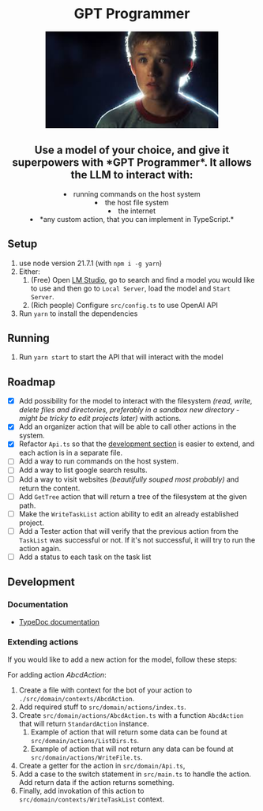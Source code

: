 <h1 align="center">GPT Programmer</h2>

<p align="center">
   <img src=".assets/ai.jfif" alt="Devika Logo" width="350">
</p>

<h2 align="center">Use a model of your choice, and give it superpowers with *GPT Programmer*. It allows the LLM to interact with:</h1>

<div align="center">
   <li>running commands on the host system</li>
   <li>the host file system</li>
   <li>the internet</li>
   <li>*any custom action, that you can implement in TypeScript.*</li>
</div>

## Setup

1. use node version 21.7.1 (with `npm i -g yarn`)
2. Either:
   1. (Free) Open [LM Studio](https://lmstudio.ai/), go to search and find a model you would like to use and then go to `Local Server`, load the model and `Start Server`.
   2. (Rich people) Configure `src/config.ts` to use OpenAI API
3. Run `yarn` to install the dependencies

## Running

1. Run `yarn start` to start the API that will interact with the model

## Roadmap

- [x] Add possibility for the model to interact with the filesystem *(read, write, delete files and directories, preferably in a sandbox new directory - might be tricky to edit projects later)* with actions.
- [x] Add an organizer action that will be able to call other actions in the system.
- [x] Refactor `Api.ts` so that the [development section](#Development) is easier to extend, and each action is in a separate file.
- [ ] Add a way to run commands on the host system.
- [ ] Add a way to list google search results.
- [ ] Add a way to visit websites *(beautifully souped most probably)* and return the content.
- [ ] Add `GetTree` action that will return a tree of the filesystem at the given path.
- [ ] Make the `WriteTaskList` action ability to edit an already established project.
- [ ] Add a Tester action that will verify that the previous action from the `TaskList` was successful or not. If it's not successful, it will try to run the action again.
- [ ] Add a status to each task on the task list

## Development

### Documentation

- [TypeDoc documentation](https://gpt-programmer.cyber-man.pl/)

### Extending actions

If you would like to add a new action for the model, follow these steps:

For adding action *AbcdAction*:

1. Create a file with context for the bot of your action to `./src/domain/contexts/AbcdAction`.
2. Add required stuff to `src/domain/actions/index.ts`.
3. Create `src/domain/actions/AbcdAction.ts` with a function `AbcdAction` that will return `StandardAction` instance.
   1. Example of action that will return some data can be found at `src/domain/actions/ListDirs.ts`.
   2. Example of action that will not return any data can be found at `src/domain/actions/WriteFile.ts`.
4. Create a getter for the action in `src/domain/Api.ts`,
5. Add a case to the switch statement in `src/main.ts` to handle the action. Add return data if the action returns something.
6. Finally, add invokation of this action to `src/domain/contexts/WriteTaskList` context.
